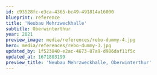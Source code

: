 ```yaml
---
id: c93528fc-e3ca-4365-bc49-491814a16000
blueprint: reference
title: 'Neubau Mehrzweckhalle'
subtitle: Oberwinterthur
year: 2021
preview_image: media/references/rebo-dummy-4.jpg
hero: media/references/rebo-dummy-3.jpg
updated_by: 1f523840-e2ac-4673-87a9-d986daf11f5c
updated_at: 1671803199
preview_title: 'Neubau Mehrzweckhalle, Oberwinterthur'
---
```

